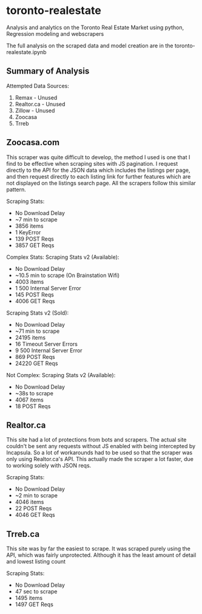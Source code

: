 # toronto-realestate
Analysis and analytics on the Toronto Real Estate Market using python, Regression modeling and webscrapers

The full analysis on the scraped data and model creation are in the toronto-realestate.ipynb

## Summary of Analysis



Attempted Data Sources:

1. Remax - Unused
2. Realtor.ca - Unused
3. Zillow - Unused
4. Zoocasa
5. Trreb

## Zoocasa.com

This scraper was quite difficult to develop, the method I used is one that I find to be effective when scraping sites with JS pagination. I request directly to the API for the JSON data which includes the listings per page, and then request directly to each listing link for further features which are not displayed on the listings search page. All the scrapers follow this similar pattern.

Scraping Stats:
- No Download Delay
- ~7 min to scrape
- 3856 items
- 1 KeyError
- 139 POST Reqs
- 3857 GET Reqs

Complex Stats:
Scraping Stats v2 (Available):
- No Download Delay
- ~10.5 min to scrape (On Brainstation Wifi)
- 4003 items
- 1 500 Internal Server Error
- 145 POST Reqs
- 4006 GET Reqs

Scraping Stats v2 (Sold):
- No Download Delay
- ~71 min to scrape
- 24195 items
- 16 Timeout Server Errors
- 9 500 Internal Server Error
- 869 POST Reqs
- 24220 GET Reqs

Not Complex:
Scraping Stats v2 (Available):
- No Download Delay
- ~38s to scrape
- 4067 items
- 18 POST Reqs

## Realtor.ca

This site had a lot of protections from bots and scrapers. The actual site couldn't be sent any requests without JS enabled with being intercepted by Incapsula. So a lot of workarounds had to be used so that the scraper was only using Realtor.ca's API. This actually made the scraper a lot faster, due to working solely with JSON reqs.

Scraping Stats:
- No Download Delay
- ~2 min to scrape
- 4046 items
- 22 POST Reqs
- 4046 GET Reqs

## Trreb.ca

This site was by far the easiest to scrape. It was scraped purely using the API, which was fairly unprotected. Although it has the least amount of detail and lowest listing count

Scraping Stats:
- No Download Delay
- 47 sec to scrape
- 1495 items
- 1497 GET Reqs